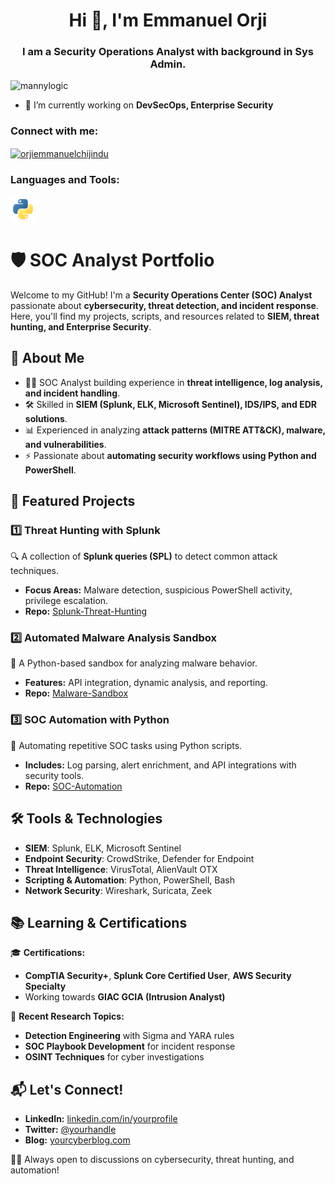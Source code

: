 <h1 align="center">Hi 👋, I'm Emmanuel Orji</h1>
<h3 align="center">I am a Security Operations Analyst with background in Sys Admin.</h3>

<p align="left"> <img src="https://komarev.com/ghpvc/?username=mannylogic&label=Profile%20views&color=0e75b6&style=flat" alt="mannylogic" /> </p>

- 🔭 I’m currently working on **DevSecOps, Enterprise Security**

<h3 align="left">Connect with me:</h3>
<p align="left">
<a href="https://linkedin.com/in/orjiemmanuelchijindu" target="blank"><img align="center" src="https://raw.githubusercontent.com/rahuldkjain/github-profile-readme-generator/master/src/images/icons/Social/linked-in-alt.svg" alt="orjiemmanuelchijindu" height="30" width="40" /></a>
</p>

<h3 align="left">Languages and Tools:</h3>
<p align="left"> <a href="https://www.python.org" target="_blank" rel="noreferrer"> <img src="https://raw.githubusercontent.com/devicons/devicon/master/icons/python/python-original.svg" alt="python" width="40" height="40"/> </a> </p>

# 🛡️ SOC Analyst Portfolio

Welcome to my GitHub! I'm a **Security Operations Center (SOC) Analyst** passionate about **cybersecurity, threat detection, and incident response**. Here, you'll find my projects, scripts, and resources related to **SIEM, threat hunting, and Enterprise Security**. 

## 📌 About Me
- 👨‍💻 SOC Analyst building experience in **threat intelligence, log analysis, and incident handling**.
- 🛠 Skilled in **SIEM (Splunk, ELK, Microsoft Sentinel), IDS/IPS, and EDR solutions**.
- 📊 Experienced in analyzing **attack patterns (MITRE ATT&CK), malware, and vulnerabilities**.
- ⚡ Passionate about **automating security workflows using Python and PowerShell**.

## 📂 Featured Projects

### 1️⃣ **Threat Hunting with Splunk**
🔍 A collection of **Splunk queries (SPL)** to detect common attack techniques.
- **Focus Areas:** Malware detection, suspicious PowerShell activity, privilege escalation.
- **Repo:** [Splunk-Threat-Hunting](#)

### 2️⃣ **Automated Malware Analysis Sandbox**
🦠 A Python-based sandbox for analyzing malware behavior.
- **Features:** API integration, dynamic analysis, and reporting.
- **Repo:** [Malware-Sandbox](#)

### 3️⃣ **SOC Automation with Python**
🤖 Automating repetitive SOC tasks using Python scripts.
- **Includes:** Log parsing, alert enrichment, and API integrations with security tools.
- **Repo:** [SOC-Automation](#)

## 🛠️ Tools & Technologies
- **SIEM**: Splunk, ELK, Microsoft Sentinel
- **Endpoint Security**: CrowdStrike, Defender for Endpoint
- **Threat Intelligence**: VirusTotal, AlienVault OTX
- **Scripting & Automation**: Python, PowerShell, Bash
- **Network Security**: Wireshark, Suricata, Zeek

## 📚 Learning & Certifications
🎓 **Certifications:** 
- **CompTIA Security+**, **Splunk Core Certified User**, **AWS Security Specialty**
- Working towards **GIAC GCIA (Intrusion Analyst)**

📖 **Recent Research Topics:**
- **Detection Engineering** with Sigma and YARA rules
- **SOC Playbook Development** for incident response
- **OSINT Techniques** for cyber investigations

## 📬 Let's Connect!
- **LinkedIn:** [linkedin.com/in/yourprofile](#)
- **Twitter:** [@yourhandle](#)
- **Blog:** [yourcyberblog.com](#)

👨‍💻 Always open to discussions on cybersecurity, threat hunting, and automation!
